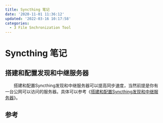 ```yaml
---
title: Syncthing 笔记
date: '2020-11-01 11:36:12'
updated: '2022-03-16 10:17:58'
categories:
  - 3 File Snchronization Tool
---
```

# Syncthing 笔记

## 搭建和配置发现和中继服务器

　　搭建和配置Syncthing发现和中继服务器可以提高同步速度，当然前提是你有一台公网可以访问的服务器。具体可以参考《[搭建和配置Syncthing发现和中继服务器](https://segmentfault.com/a/1190000017273107)》。

## 参考

